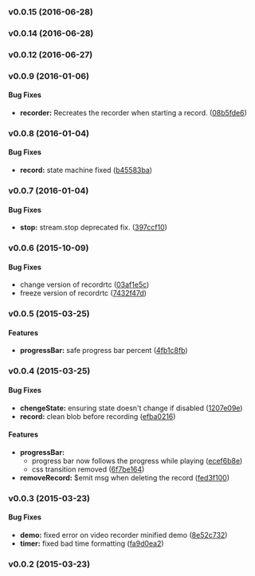 <a name="v0.0.15"></a>
### v0.0.15 (2016-06-28)

<a name="v0.0.14"></a>
### v0.0.14 (2016-06-28)

<a name="v0.0.12"></a>
### v0.0.12 (2016-06-27)

<a name="v0.0.9"></a>
### v0.0.9 (2016-01-06)


#### Bug Fixes

* **recorder:** Recreates the recorder when starting a record. ([08b5fde6](git@github.com:ef-ctx/ng.cx.recorder/commit/08b5fde6e382665d62bd4b5b37fcea59ff0a437e))

<a name="v0.0.8"></a>
### v0.0.8 (2016-01-04)


#### Bug Fixes

* **record:** state machine fixed ([b45583ba](git@github.com:ef-ctx/ng.cx.recorder/commit/b45583ba575b7f1c0b5dfc74d9031f8762cd193d))

<a name="v0.0.7"></a>
### v0.0.7 (2016-01-04)


#### Bug Fixes

* **stop:** stream.stop deprecated fix. ([397ccf10](git@github.com:ef-ctx/ng.cx.recorder/commit/397ccf102ec3a43181548dcb9ed61968b0806c72))

<a name="v0.0.6"></a>
### v0.0.6 (2015-10-09)


#### Bug Fixes

* change version of recordrtc ([03af1e5c](git@github.com:ef-ctx/ng.cx.recorder/commit/03af1e5c284c99b725a355b90dcf28b5b09dd538))
* freeze version of recordrtc ([7432f47d](git@github.com:ef-ctx/ng.cx.recorder/commit/7432f47d6a93cb45e89361bc9a848abed471fee9))

<a name="v0.0.5"></a>
### v0.0.5 (2015-03-25)


#### Features

* **progressBar:** safe progress bar percent ([4fb1c8fb](git@github.com:ef-ctx/ng.cx.recorder/commit/4fb1c8fb07de9556edd9c9ba9bf5aa7ed7fe6431))

<a name="v0.0.4"></a>
### v0.0.4 (2015-03-25)


#### Bug Fixes

* **chengeState:** ensuring state doesn't change if disabled ([1207e09e](git@github.com:ef-ctx/ng.cx.recorder/commit/1207e09e4b89e7f25a3eec4358557e9d6669bc5a))
* **record:** clean blob before recording ([efba0216](git@github.com:ef-ctx/ng.cx.recorder/commit/efba0216320f0eecfa3bf03ddab96db697ee3f89))


#### Features

* **progressBar:**
  * progress bar now follows the progress while playing ([ecef6b8e](git@github.com:ef-ctx/ng.cx.recorder/commit/ecef6b8e2554bdec67562246e836b43e9df8eac2))
  * css transition removed ([6f7be164](git@github.com:ef-ctx/ng.cx.recorder/commit/6f7be16446c44d18e211dd7349b9ae8ea5ddf308))
* **removeRecord:** $emit msg when deleting the record ([fed3f100](git@github.com:ef-ctx/ng.cx.recorder/commit/fed3f100b091b75d77a5bb988a5cd7a63259fc5f))

<a name="v0.0.3"></a>
### v0.0.3 (2015-03-23)


#### Bug Fixes

* **demo:** fixed error on video recorder minified demo ([8e52c732](git@github.com:ef-ctx/ng.cx.recorder/commit/8e52c73279abafc74f7ac20c439fa5ef2d78c801))
* **timer:** fixed bad time formatting ([fa9d0ea2](git@github.com:ef-ctx/ng.cx.recorder/commit/fa9d0ea277e41be3cfc76fc4968f2a0c96fcf987))

<a name="v0.0.2"></a>
### v0.0.2 (2015-03-23)
